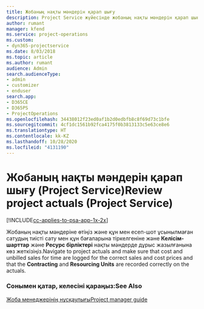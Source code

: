 ```yaml
---
title: Жобаның нақты мәндерін қарап шығу
description: Project Service жүйесінде жобаның нақты мәндерін қарап шығу жолы
author: rumant
manager: kfend
ms.service: project-operations
ms.custom:
- dyn365-projectservice
ms.date: 8/03/2018
ms.topic: article
ms.author: rumant
audience: Admin
search.audienceType:
- admin
- customizer
- enduser
search.app:
- D365CE
- D365PS
- ProjectOperations
ms.openlocfilehash: 34438012f23ed0af1b2d0edbfb8c8f69d73c1bfe
ms.sourcegitcommit: 4cf1dc1561b92fca4175f0b3813133c5e63ce8e6
ms.translationtype: HT
ms.contentlocale: kk-KZ
ms.lasthandoff: 10/28/2020
ms.locfileid: "4131190"
---
```

# <a name="review-project-actuals-project-service"></a><span data-ttu-id="0808f-103">Жобаның нақты мәндерін қарап шығу (Project Service)</span><span class="sxs-lookup"><span data-stu-id="0808f-103">Review project actuals (Project Service)</span></span>

[!INCLUDE[cc-applies-to-psa-app-1x-2x](../includes/cc-applies-to-psa-app-1x-2x.md)]

<span data-ttu-id="0808f-104">Жобаның нақты мәндеріне өтіңіз және құн мен есеп-шот ұсынылмаған сатудың тиісті сату мен құн бағаларына тіркелгеніне және **Келісім-шарттар** және **Ресурс бірліктері** нақты мәндерде дұрыс жазылғанына көз жеткізіңіз.</span><span class="sxs-lookup"><span data-stu-id="0808f-104">Navigate to project actuals and make sure that cost and unbilled sales for time are logged for the correct sales and cost prices and that the **Contracting** and **Resourcing Units** are recorded correctly on the actuals.</span></span>  
  
### <a name="see-also"></a><span data-ttu-id="0808f-105">Сонымен қатар, келесіні қараңыз:</span><span class="sxs-lookup"><span data-stu-id="0808f-105">See Also</span></span>  
 [<span data-ttu-id="0808f-106">Жоба менеджерінің нұсқаулығы</span><span class="sxs-lookup"><span data-stu-id="0808f-106">Project manager guide</span></span>](../psa/project-manager-guide.md)
